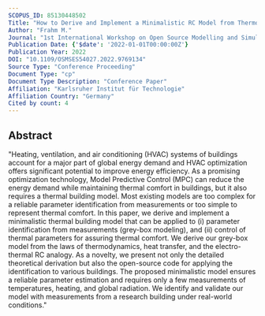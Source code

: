 ```yaml
---
SCOPUS_ID: 85130448502
Title: "How to Derive and Implement a Minimalistic RC Model from Thermodynamics for the Control of Thermal Parameters for Assuring Thermal Comfort in Buildings"
Author: "Frahm M."
Journal: "1st International Workshop on Open Source Modelling and Simulation of Energy Systems, OSMSES 2022 - Proceedings"
Publication Date: {'$date': '2022-01-01T00:00:00Z'}
Publication Year: 2022
DOI: "10.1109/OSMSES54027.2022.9769134"
Source Type: "Conference Proceeding"
Document Type: "cp"
Document Type Description: "Conference Paper"
Affiliation: "Karlsruher Institut für Technologie"
Affiliation Country: "Germany"
Cited by count: 4
---
```


## Abstract
"Heating, ventilation, and air conditioning (HVAC) systems of buildings account for a major part of global energy demand and HVAC optimization offers significant potential to improve energy efficiency. As a promising optimization technology, Model Predictive Control (MPC) can reduce the energy demand while maintaining thermal comfort in buildings, but it also requires a thermal building model. Most existing models are too complex for a reliable parameter identification from measurements or too simple to represent thermal comfort. In this paper, we derive and implement a minimalistic thermal building model that can be applied to (i) parameter identification from measurements (grey-box modeling), and (ii) control of thermal parameters for assuring thermal comfort. We derive our grey-box model from the laws of thermodynamics, heat transfer, and the electro-thermal RC analogy. As a novelty, we present not only the detailed theoretical derivation but also the open-source code for applying the identification to various buildings. The proposed minimalistic model ensures a reliable parameter estimation and requires only a few measurements of temperatures, heating, and global radiation. We identify and validate our model with measurements from a research building under real-world conditions."
